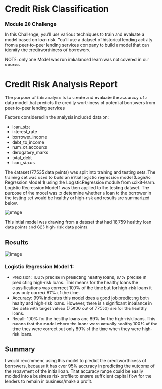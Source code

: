# Credit Risk Classification
### Module 20 Challenge
In this Challenge, you’ll use various techniques to train and evaluate a model based on loan risk. You’ll use a dataset of historical lending 
activity from a peer-to-peer lending services company to build a model that can identify the creditworthiness of borrowers.

NOTE: only one Model was run imbalanced learn was not covered in our course. 
# Credit Risk Analysis Report 
The purpose of this analysis is to create and evaluate the accuracy of a data model that predicts the credity worthiness of potential borrowers from peer-to-peer lending services

Factors considered in the analysis included data on:
* loan_size	
* interest_rate	
* borrower_income	
* debt_to_income	
* num_of_accounts	
* derogatory_marks	
* total_debt
* loan_status

The dataset (77535 data points) was split into training and testing sets. The training set was used to build an initial logistic regression model (Logistic Regression Model 1) using the LogisticRegression module from scikit-learn. Logistic Regression Model 1 was then applied to the testing dataset. 
The purpose of the model was to determine whether a loan to the borrower in the testing set would be healthy or high-risk and results are summarized below.
	        
![image](https://github.com/bathl01/credit_risk_classification_20/assets/145512041/08a81654-57cc-4795-95a9-173281966c7b)


This intial model was drawing from a dataset that had 18,759 healthy loan data points and 625 high-risk data points. 

## Results
![image](https://github.com/bathl01/credit_risk_classification_20/assets/145512041/28975e8a-a8fb-4e1b-a116-fc3349a1a994)

  
### Logistic Regression Model 1:
* Precision: 100% precise in predicting healthy loans, 87% precise in predicting high-risk loans. This means for the healthy loans the classifications was corerect 100% of the time but for high-risk loans it was only correct 87% of the time.
* Accuracy: 99% indicates this model does a good job predicting both healty and high-risk loans.  However, there is a significant inbalance in the data with target values (75036 out of 77536) are for the healthy loans.
* Recall: 100% for the healthy loans and 89% for the high-risk loans. This means that the model where the loans were actually healthy 100% of the time they were correct but only 89% of the time when they were high-risk loans.
 
## Summary
I would recommend using this model to predict the creditworthiness of borrowers, because it has over 95% accuracy in predicting the outcome of the repayment of the initial loan. That accuracy range could be easily molded into a business risk profile to ensure sufficient capital 
flow for the lenders to remain in business/make a profit.
